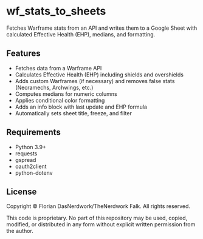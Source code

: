 # wf_stats_to_sheets

Fetches Warframe stats from an API and writes them to a Google Sheet with calculated Effective Health (EHP), medians, and formatting.

## Features

- Fetches data from a Warframe API
- Calculates Effective Health (EHP) including shields and overshields
- Adds custom Warframes (if necessary) and removes false stats (Necramechs, Archwings, etc.)
- Computes medians for numeric columns
- Applies conditional color formatting
- Adds an info block with last update and EHP formula
- Automatically sets sheet title, freeze, and filter

## Requirements

- Python 3.9+
- requests
- gspread
- oauth2client
- python-dotenv

## License

Copyright © Florian DasNerdwork/TheNerdwork Falk. All rights reserved.

This code is proprietary. No part of this repository may be used, copied, modified, or distributed in any form without explicit written permission from the author.